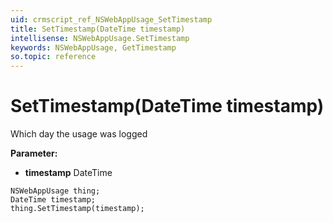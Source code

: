 ```yaml
---
uid: crmscript_ref_NSWebAppUsage_SetTimestamp
title: SetTimestamp(DateTime timestamp)
intellisense: NSWebAppUsage.SetTimestamp
keywords: NSWebAppUsage, GetTimestamp
so.topic: reference
---
```


# SetTimestamp(DateTime timestamp)

Which day the usage was logged

**Parameter:** 
* **timestamp** DateTime

```crmscript
NSWebAppUsage thing;
DateTime timestamp;
thing.SetTimestamp(timestamp);
```

